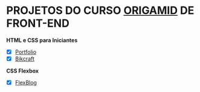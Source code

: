 # PROJETOS DO CURSO [ORIGAMID](https://www.origamid.com/) DE FRONT-END

**HTML e CSS para Iniciantes**

- [x] [Portfolio](https://guilhermeroberto.github.io/projeto-portfolio/)
- [x] [Bikcraft](https://guilhermeroberto.github.io/projeto-bikcraft/)

**CSS Flexbox**

- [x] [FlexBlog](https://guilhermeroberto.github.io/projeto-flexblog/)
